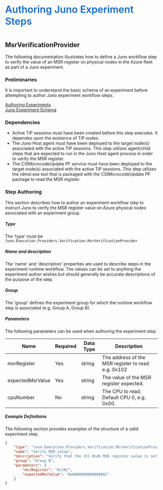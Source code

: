 ﻿<div style="font-size:24pt;font-weight:600;color:#1569C7">Authoring Juno Experiment Steps</div>
<br/>

## MsrVerificationProvider
The following documentation illustrates how to define a Juno workflow step to verify the value of an MSR register on physical nodes 
in the Azure fleet as part of a Juno experiment. 

### Preliminaries
It is important to understand the basic schema of an experiment before attempting to author Juno experiment workflow steps.

[Authoring Experiments](./Authoring-Experiments.md)  
[Juno Experiment Schema](./Authoring-ExperimentSchema.md)

### Dependencies

* Active TiP sessions must have been created before this step executes. It dependes upon the existence of TiP nodes.
* The Juno Host agent must have been deployed to the target node(s) associated with the active TiP sessions. This step utilizes agent/child
  steps that are expected to run in the Juno Host agent process in order to verify the MSR register.
* The CSIMicrocodeUpdate PF service must have been deployed to the target node(s) associated with the active TiP sessions. 
  This step utilizes the rdmsr.exe tool that is packaged with the CSIMicrocodeUpdate PF package to read the MSR register.

### Step Authoring
This section describes how to author an experiment workflow step to instruct Juno to verify the MSR register value on Azure
physical nodes associated with an experiment group.

##### Type
The 'type' must be ```Juno.Execution.Providers.Verification.MsrVerificationProvider```

##### Name and description
The 'name' and 'description' properties are used to describe steps in the experiment runtime workflow.  The values can be set to anything the experiment
author wishes but should generally be accurate descriptions of the purpose of the step.

##### Group
The 'group' defines the experiment group for which the runtime workflow step is associated (e.g. Group A, Group B).

##### Parameters
The following parameters can be used when authoring the experiment step.

| Name                | Required   | Data Type        | Description                |
| ------------------- | ---------- | ---------------- | -------------------------- |
| msrRegister         | Yes        | string           | The address of the MSR register to read e.g. 0x102
| expectedMsrValue    | Yes        | string           | The value of the MSR register expected.
| cpuNumber           | No         | string           | The CPU to read. Default CPU 0, e.g. 0x00.

##### Example Definitions
The following section provides examples of the structure of a valid experiment step.
``` json
{
    "type": "Juno.Execution.Providers.Verification.MsrVerificationProvider",
    "name": "Verify MSR value",
    "description": "Verify that the JCC Knob MSR register value is set on the physical host in this experiment group",
    "group": "Group B",
    "parameters": {
        "msrRegister": "0x102",
        "expectedMsrValue": "0x0000000000000002"
    }
}
```